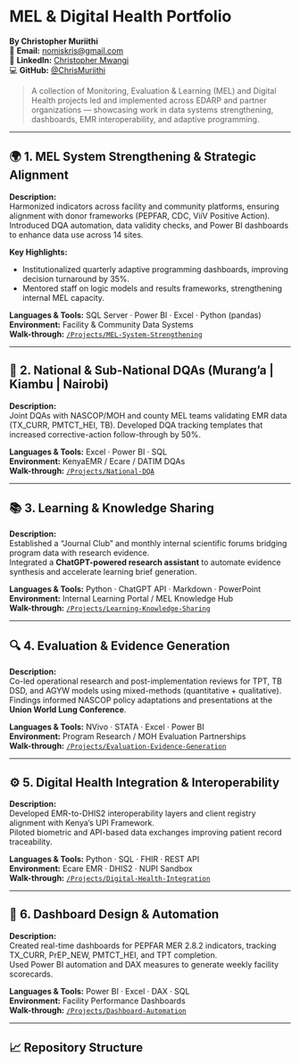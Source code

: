 # MEL & Digital Health Portfolio

**By Christopher Muriithi**  
📧 **Email:** [nomiskris@gmail.com](mailto:nomiskris@gmail.com)  
🔗 **LinkedIn:** [Christopher Mwangi](https://www.linkedin.com/in/christopher-mwangi-894265b0)  
💻 **GitHub:** [@ChrisMuriithi](https://github.com/ChrisMuriithi)

> A collection of Monitoring, Evaluation & Learning (MEL) and Digital Health projects led and implemented across EDARP and partner organizations — showcasing work in data systems strengthening, dashboards, EMR interoperability, and adaptive programming.

---

## 🌍 1. MEL System Strengthening & Strategic Alignment
**Description:**  
Harmonized indicators across facility and community platforms, ensuring alignment with donor frameworks (PEPFAR, CDC, ViiV Positive Action). Introduced DQA automation, data validity checks, and Power BI dashboards to enhance data use across 14 sites.

**Key Highlights:**  
- Institutionalized quarterly adaptive programming dashboards, improving decision turnaround by 35%.  
- Mentored staff on logic models and results frameworks, strengthening internal MEL capacity.

**Languages & Tools:** SQL Server · Power BI · Excel · Python (pandas)  
**Environment:** Facility & Community Data Systems  
**Walk-through:** [`/Projects/MEL-System-Strengthening`](#)

---

## 🏥 2. National & Sub-National DQAs (Murang’a | Kiambu | Nairobi)
**Description:**  
Joint DQAs with NASCOP/MOH and county MEL teams validating EMR data (TX_CURR, PMTCT_HEI, TB). Developed DQA tracking templates that increased corrective-action follow-through by 50%.

**Languages & Tools:** Excel · Power BI · SQL  
**Environment:** KenyaEMR / Ecare / DATIM DQAs  
**Walk-through:** [`/Projects/National-DQA`](#)

---

## 📚 3. Learning & Knowledge Sharing
**Description:**  
Established a “Journal Club” and monthly internal scientific forums bridging program data with research evidence.  
Integrated a **ChatGPT-powered research assistant** to automate evidence synthesis and accelerate learning brief generation.

**Languages & Tools:** Python · ChatGPT API · Markdown · PowerPoint  
**Environment:** Internal Learning Portal / MEL Knowledge Hub  
**Walk-through:** [`/Projects/Learning-Knowledge-Sharing`](#)

---

## 🔍 4. Evaluation & Evidence Generation
**Description:**  
Co-led operational research and post-implementation reviews for TPT, TB DSD, and AGYW models using mixed-methods (quantitative + qualitative).  
Findings informed NASCOP policy adaptations and presentations at the **Union World Lung Conference**.

**Languages & Tools:** NVivo · STATA · Excel · Power BI  
**Environment:** Program Research / MOH Evaluation Partnerships  
**Walk-through:** [`/Projects/Evaluation-Evidence-Generation`](#)

---

## ⚙️ 5. Digital Health Integration & Interoperability
**Description:**  
Developed EMR-to-DHIS2 interoperability layers and client registry alignment with Kenya’s UPI Framework.  
Piloted biometric and API-based data exchanges improving patient record traceability.

**Languages & Tools:** Python · SQL · FHIR · REST API  
**Environment:** Ecare EMR · DHIS2 · NUPI Sandbox  
**Walk-through:** [`/Projects/Digital-Health-Integration`](#)

---

## 🧭 6. Dashboard Design & Automation
**Description:**  
Created real-time dashboards for PEPFAR MER 2.8.2 indicators, tracking TX_CURR, PrEP_NEW, PMTCT_HEI, and TPT completion.  
Used Power BI automation and DAX measures to generate weekly facility scorecards.

**Languages & Tools:** Power BI · Excel · DAX · SQL  
**Environment:** Facility Performance Dashboards  
**Walk-through:** [`/Projects/Dashboard-Automation`](#)

---

## 📈 Repository Structure
